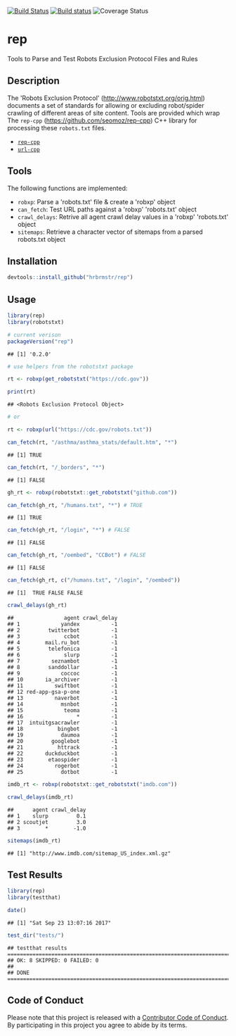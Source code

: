 
[![Build Status](https://travis-ci.org/hrbrmstr/rep.svg?branch=master)](https://travis-ci.org/hrbrmstr/rep) [![Build status](https://ci.appveyor.com/api/projects/status/dakiw5y0xpq1m3bk?svg=true)](https://ci.appveyor.com/project/hrbrmstr/rep) ![Coverage Status](https://img.shields.io/codecov/c/github/hrbrmstr/rep/master.svg)

rep
===

Tools to Parse and Test Robots Exclusion Protocol Files and Rules

Description
-----------

The 'Robots Exclusion Protocol' (<http://www.robotstxt.org/orig.html>) documents a set of standards for allowing or excluding robot/spider crawling of different areas of site content. Tools are provided which wrap The `rep-cpp` (<https://github.com/seomoz/rep-cpp>) C++ library for processing these `robots.txt` files.

-   [`rep-cpp`](https://github.com/seomoz/rep-cpp)
-   [`url-cpp`](https://github.com/seomoz/url-cpp)

Tools
-----

The following functions are implemented:

-   `robxp`: Parse a 'robots.txt' file & create a 'robxp' object
-   `can_fetch`: Test URL paths against a 'robxp' 'robots.txt' object
-   `crawl_delays`: Retrive all agent crawl delay values in a 'robxp' 'robots.txt' object
-   `sitemaps`: Retrieve a character vector of sitemaps from a parsed robots.txt object

Installation
------------

``` r
devtools::install_github("hrbrmstr/rep")
```

Usage
-----

``` r
library(rep)
library(robotstxt)

# current verison
packageVersion("rep")
```

    ## [1] '0.2.0'

``` r
# use helpers from the robotstxt package

rt <- robxp(get_robotstxt("https://cdc.gov"))

print(rt)
```

    ## <Robots Exclusion Protocol Object>

``` r
# or 

rt <- robxp(url("https://cdc.gov/robots.txt"))

can_fetch(rt, "/asthma/asthma_stats/default.htm", "*")
```

    ## [1] TRUE

``` r
can_fetch(rt, "/_borders", "*")
```

    ## [1] FALSE

``` r
gh_rt <- robxp(robotstxt::get_robotstxt("github.com"))

can_fetch(gh_rt, "/humans.txt", "*") # TRUE
```

    ## [1] TRUE

``` r
can_fetch(gh_rt, "/login", "*") # FALSE
```

    ## [1] FALSE

``` r
can_fetch(gh_rt, "/oembed", "CCBot") # FALSE
```

    ## [1] FALSE

``` r
can_fetch(gh_rt, c("/humans.txt", "/login", "/oembed"))
```

    ## [1]  TRUE FALSE FALSE

``` r
crawl_delays(gh_rt)
```

    ##                agent crawl_delay
    ## 1             yandex          -1
    ## 2         twitterbot          -1
    ## 3              ccbot          -1
    ## 4        mail.ru_bot          -1
    ## 5         telefonica          -1
    ## 6              slurp          -1
    ## 7          seznambot          -1
    ## 8         sanddollar          -1
    ## 9             coccoc          -1
    ## 10       ia_archiver          -1
    ## 11          swiftbot          -1
    ## 12 red-app-gsa-p-one          -1
    ## 13          naverbot          -1
    ## 14            msnbot          -1
    ## 15             teoma          -1
    ## 16                 *          -1
    ## 17  intuitgsacrawler          -1
    ## 18           bingbot          -1
    ## 19            daumoa          -1
    ## 20         googlebot          -1
    ## 21           httrack          -1
    ## 22       duckduckbot          -1
    ## 23        etaospider          -1
    ## 24          rogerbot          -1
    ## 25            dotbot          -1

``` r
imdb_rt <- robxp(robotstxt::get_robotstxt("imdb.com"))

crawl_delays(imdb_rt)
```

    ##      agent crawl_delay
    ## 1    slurp         0.1
    ## 2 scoutjet         3.0
    ## 3        *        -1.0

``` r
sitemaps(imdb_rt)
```

    ## [1] "http://www.imdb.com/sitemap_US_index.xml.gz"

Test Results
------------

``` r
library(rep)
library(testthat)

date()
```

    ## [1] "Sat Sep 23 13:07:16 2017"

``` r
test_dir("tests/")
```

    ## testthat results ========================================================================================================
    ## OK: 8 SKIPPED: 0 FAILED: 0
    ## 
    ## DONE ===================================================================================================================

Code of Conduct
---------------

Please note that this project is released with a [Contributor Code of Conduct](CONDUCT.md). By participating in this project you agree to abide by its terms.
